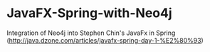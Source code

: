 JavaFX-Spring-with-Neo4j
========================

Integration of Neo4j into Stephen Chin's JavaFx in Spring (http://java.dzone.com/articles/javafx-spring-day-1-%E2%80%93)

